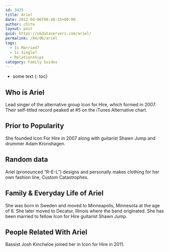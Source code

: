 ```yaml
---
id: 3425
title: Ariel
date: 2012-04-06T06:48:15+00:00
author: chito
layout: post
guid: https://ukdataservers.com/ariel/
permalink: /04/06/ariel
tags:
  - Is Married?
  - Is Single?
  - Relationships
category: Family Guides
---
```


* some text
{: toc}
          
          
## Who is  Ariel
                  
                  
                  
Lead singer of the alternative group Icon for Hire, which formed in 2007. Their self-titled record peaked at #5 on the iTunes Alternative chart.
                  
                
                
                
## Prior to Popularity 
                  
                  
                  
She founded Icon For Hire in 2007 along with guitarist Shawn Jump and drummer Adam Kronshagen.
                  
                
                
                
## Random data 
                  
                  
                  
Ariel (pronounced &#8220;R-E-L&#8221;) designs and personally makes clothing for her own fashion line, Custom Catastrophes.
                  
                
                
                
## Family & Everyday Life of Ariel
                  
                  
                  
She was born in Sweden and moved to Minneapolis, Minnesota at the age of 6. She later moved to Decatur, Illinois where the band originated. She has been married to fellow Icon for Hire guitarist Shawn Jump.
                  
                
                
                
## People Related With  Ariel
                  
                  
                  
Bassist Josh Kincheloe joined her in Icon for Hire in 2011.
                  
                
              
            
          
          
          
    
    
  
